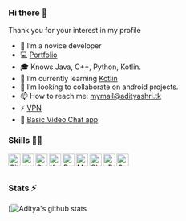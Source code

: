 ### Hi there 👋

Thank you for your interest in my profile
</br>

<!--
![Profile Views](https://hits.seeyoufarm.com/api/count/incr/badge.svg?url=https://github.com/aditya-shri/&title=Profile%20Views)
-->
- 🔭 I’m a novice developer
- 💻 [Portfolio](https://adityashri.tk)
- 🎓 Knows Java, C++, Python, Kotlin.
- 🌱 I’m currently learning [Kotlin](https://en.wikipedia.org/wiki/Kotlin_(programming_language))
- 👯 I’m looking to collaborate on android projects.
- 📫 How to reach me: mymail@adityashri.tk
- ⚡ [VPN](https://github.com/aditya-shri/VPN)
- 💬 [Basic Video Chat app](https://video.adityshri.tk)
<!--
- 🤔 I’m looking for help with ...
- 💬 Ask me about ...
- 😄 Pronouns: ...
- ⚡ Fun fact: ... 
-->


### Skills 👨‍💻

<img align="left" alt="GitHub" width="24px" src="https://cdn.jsdelivr.net/npm/simple-icons@latest/icons/github.svg" />
<img align="left" alt="Java" width="24px" src="https://cdn.jsdelivr.net/npm/simple-icons@latest/icons/java.svg" />
<img align="left" alt="C++" width="24px" src="https://cdn.jsdelivr.net/npm/simple-icons@latest/icons/cplusplus.svg" />
<img align="left" alt="Kotlin" width="24px" src="https://cdn.jsdelivr.net/npm/simple-icons@latest/icons/kotlin.svg" />
<img align="left" alt="Python" width="24px" src="https://cdn.jsdelivr.net/npm/simple-icons@latest/icons/python.svg" />
<img align="left" alt="MySQL" width="24px" src="https://cdn.jsdelivr.net/npm/simple-icons@latest/icons/mysql.svg" />
<img align="left" alt="Cloudflare" width="24px" src="https://cdn.jsdelivr.net/npm/simple-icons@latest/icons/cloudflare.svg" />
<img align="left" alt="cPanel" width="24px" src="https://cdn.jsdelivr.net/npm/simple-icons@latest/icons/cpanel.svg" />
<img align="left" alt="Google Products Expert" width="24px" src="https://cdn.jsdelivr.net/npm/simple-icons@latest/icons/google.svg" />


</br>
</br>

### Stats ⚡️

[![Aditya's github stats](https://github-readme-stats.vercel.app/api?username=aditya-shri&show_icons=true&theme=radical)
